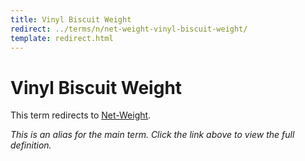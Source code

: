 ```yaml
---
title: Vinyl Biscuit Weight
redirect: ../terms/n/net-weight-vinyl-biscuit-weight/
template: redirect.html
---
```


# Vinyl Biscuit Weight

This term redirects to [Net-Weight](../terms/n/net-weight-vinyl-biscuit-weight/).

*This is an alias for the main term. Click the link above to view the full definition.*
